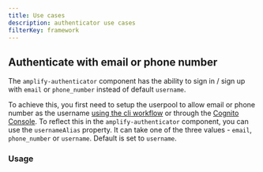 ```yaml
---
title: Use cases
description: authenticator use cases
filterKey: framework
---
```


## Authenticate with email or phone number

The `amplify-authenticator` component has the ability to sign in / sign up with `email` or `phone_number` instead of default `username`. 

To achieve this, you first need to setup the userpool to allow email or phone number as the username [using the cli workflow](https://aws-amplify.github.io/docs/cli-toolchain/quickstart#configuring-auth-without-social-providers) or through the [Cognito Console](https://docs.aws.amazon.com/cognito/latest/developerguide/user-pool-settings-attributes.html#user-pool-settings-aliases-settings-option-2). To reflect this in the `amplify-authenticator` component, you can use the `usernameAlias` property. It can take one of the three values - `email`, `phone_number` or `username`. Default is set to `username`.

### Usage

<inline-fragment framework="react" src="~/ui/auth/fragments/react/usernameAlias.md"></inline-fragment>
<inline-fragment framework="angular" src="~/ui/auth/fragments/angular/usernameAlias.md"></inline-fragment>
<inline-fragment framework="vue" src="~/ui/auth/fragments/vue/usernameAlias.md"></inline-fragment>